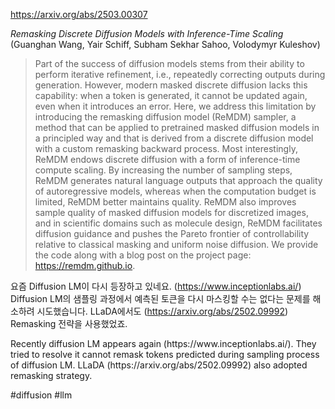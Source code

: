 https://arxiv.org/abs/2503.00307

*Remasking Discrete Diffusion Models with Inference-Time Scaling* (Guanghan Wang, Yair Schiff, Subham Sekhar Sahoo, Volodymyr Kuleshov)

> Part of the success of diffusion models stems from their ability to perform iterative refinement, i.e., repeatedly correcting outputs during generation. However, modern masked discrete diffusion lacks this capability: when a token is generated, it cannot be updated again, even when it introduces an error. Here, we address this limitation by introducing the remasking diffusion model (ReMDM) sampler, a method that can be applied to pretrained masked diffusion models in a principled way and that is derived from a discrete diffusion model with a custom remasking backward process. Most interestingly, ReMDM endows discrete diffusion with a form of inference-time compute scaling. By increasing the number of sampling steps, ReMDM generates natural language outputs that approach the quality of autoregressive models, whereas when the computation budget is limited, ReMDM better maintains quality. ReMDM also improves sample quality of masked diffusion models for discretized images, and in scientific domains such as molecule design, ReMDM facilitates diffusion guidance and pushes the Pareto frontier of controllability relative to classical masking and uniform noise diffusion. We provide the code along with a blog post on the project page: https://remdm.github.io.

요즘 Diffusion LM이 다시 등장하고 있네요. (https://www.inceptionlabs.ai/) Diffusion LM의 샘플링 과정에서 예측된 토큰을 다시 마스킹할 수는 없다는 문제를 해소하려 시도했습니다. LLaDA에서도 (https://arxiv.org/abs/2502.09992) Remasking 전략을 사용했었죠.

<english>
Recently diffusion LM appears again (https://www.inceptionlabs.ai/). They tried to resolve it cannot remask tokens predicted during sampling process of diffusion LM. LLaDA (https://arxiv.org/abs/2502.09992) also adopted remasking strategy.
</english>

#diffusion #llm 